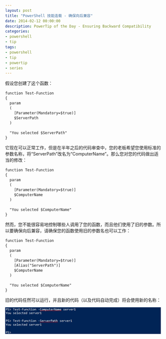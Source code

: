 ```yaml
---
layout: post
title: "PowerShell 技能连载 - 确保向后兼容"
date: 2014-02-12 00:00:00
description: PowerTip of the Day - Ensuring Backward Compatibility
categories:
- powershell
- tip
tags:
- powershell
- tip
- powertip
- series
---
```

假设您创建了这个函数：

	function Test-Function
	{
	  param
	  (
	    [Parameter(Mandatory=$true)]
	    $ServerPath
	  )

	  "You selected $ServerPath"
	}


它现在可以正常工作，但是在半年之后的代码审查中，您的老板希望您使用标准的参数名称，将“ServerPath”改名为“ComputerName”。那么您对您的代码做出适当的修改：

	function Test-Function
	{
	  param
	  (
	    [Parameter(Mandatory=$true)]
	    $ComputerName
	  )

	  "You selected $ComputerName"
	}

然而，您不能很容易地控制哪些人调用了您的函数，而且他们使用了旧的参数。所以要确保向后兼容，请确保您的函数使用旧的参数名也可以工作：

	function Test-Function
	{
	  param
	  (
	    [Parameter(Mandatory=$true)]
	    [Alias("ServerPath")]
	    $ComputerName
	  )

	  "You selected $ComputerName"
	}

旧的代码任然可以运行，并且新的代码（以及代码自动完成）将会使用新的名称：

![](/img/2014-02-12-ensuring-backward-compatibility-001.png)

<!--本文国际来源：[Ensuring Backward Compatibility](http://community.idera.com/powershell/powertips/b/tips/posts/ensuring-backward-compatibility)-->
